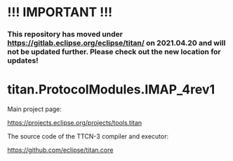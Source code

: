# !!! IMPORTANT !!!
### This repository has moved under https://gitlab.eclipse.org/eclipse/titan/ on 2021.04.20 and will not be updated further. Please check out the new location for updates!

# 

# titan.ProtocolModules.IMAP_4rev1

Main project page:

https://projects.eclipse.org/projects/tools.titan

The source code of the TTCN-3 compiler and executor:

https://github.com/eclipse/titan.core
